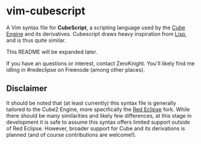 vim-cubescript
==============

A Vim syntax file for **CubeScript**, a scripting language used by the [Cube
Engine][1] and its derivatives. Cubescript draws heavy inspiration from [Lisp][2], and is
thus quite similar.

This README will be expanded later.

If you have an questions or interest, contact ZeroKnight. You'll likely find me
idling in #redeclipse on Freenode (among other places).

Disclaimer
----------
It should be noted that (at least currently) this syntax file is generally
tailored to the Cube2 Engine, more specifically the [Red Eclipse][3] fork.  While
there should be many similarities and likely few differences, at this stage in
development it is safe to assume this syntax offers limited support outside of
Red Eclipse. However, broader support for Cube and its derivations is planned
(and of course contributions are welcome!).

[1]: http://cubeengine.com/
[2]: https://xkcd.com/224/
[3]: http://redeclipse.net
